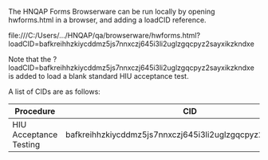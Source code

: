 The HNQAP Forms Browserware can be run locally by opening hwforms.html in a browser, and adding a loadCID reference.

file:///C:/Users/.../HNQAP/qa/browserware/hwforms.html?loadCID=bafkreihhzkiycddmz5js7nnxczj645i3li2uglzgqcpyz2sayxikzkndxe

Note that the ?loadCID=bafkreihhzkiycddmz5js7nnxczj645i3li2uglzgqcpyz2sayxikzkndxe is added to load a blank standard HIU acceptance test.

A list of CIDs are as follows:

| Procedure | CID |
| ------ | ------ |
| HIU Acceptance Testing | bafkreihhzkiycddmz5js7nnxczj645i3li2uglzgqcpyz2sayxikzkndxe |
